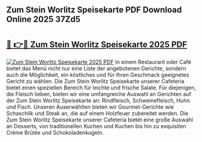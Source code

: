 ## Zum Stein Worlitz Speisekarte PDF Download Online 2025 37Zd5

# <h2><a href="http://gcds4v.nevu.top/?p=Zum+Stein+Worlitz+Speisekarte">🔗 👉🔴 Zum Stein Worlitz Speisekarte 2025 PDF</a></h2>

[![Zum Stein Worlitz Speisekarte 2025 PDF](https://i.imgur.com/dBaPXMq.png)](http://gcds4v.nevu.top/?p=Zum+Stein+Worlitz+Speisekarte)
In einem Restaurant oder Café bietet das Menü nicht nur eine Liste der angebotenen Gerichte, sondern auch die Möglichkeit, ein köstliches und für Ihren Geschmack geeignetes Gericht zu wählen. Die Zum Stein Worlitz Speisekarte unserer Cafeteria bietet einen speziellen Bereich für leichte und frische Salate. Für diejenigen, die Fleisch lieben, bieten wir eine umfangreiche Auswahl an Gerichten auf der Zum Stein Worlitz Speisekarte an: Rindfleisch, Schweinefleisch, Huhn und Fisch. Unseren Auserwählten bieten wir Gourmet-Gerichte wie Schaschlik und Steak an, die auf einem Holzfeuer zubereitet werden. Die Zum Stein Worlitz Speisekarte unserer Cafeteria bietet eine große Auswahl an Desserts, von traditionellen Kuchen und Kuchen bis hin zu exquisiten Crème Brûlée und Schokoladenkugeln.
